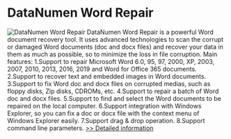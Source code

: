 # DataNumen Word Repair
![DataNumen Word Repair](https://mycommerce.akamaized.net/api/pimages/P210431/BIG/210431.JPG)
DataNumen Word Repair is a powerful Word document recovery tool. It uses advanced technologies to scan the corrupt or damaged Word documents (doc and docx files) and recover your data in them as much as possible, so to minimize the loss in file corruption.
Main features:
1.Support to repair Microsoft Word 6.0, 95, 97, 2000, XP, 2003, 2007, 2010, 2013, 2016, 2019 and Word for Office 365 documents.
2.Support to recover text and embedded images in Word documents.
3.Support to fix Word doc and docx files on corrupted medias, such as floppy disks, Zip disks, CDROMs, etc.
4.Support to repair a batch of Word doc and docx files.
5.Support to find and select the Word documents to be repaired on the local computer.
6.Support integration with Windows Explorer, so you can fix a doc or docx file with the context menu of Windows Explorer easily.
7.Support drag & drop operation.
8.Support command line parameters.
[>> Detailed information](https://secure.shareit.com/shareit/product.html?productid=210431&affiliateid=200057808)
